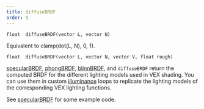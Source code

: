 ```yaml
---
title: diffuseBRDF
order: 5
---
```

`float  diffuseBRDF(vector L, vector N)`

Equivalent to clamp(dot(L, N), 0, 1).

`float  diffuseBRDF(vector L, vector N, vector V, float rough)`

[specularBRDF](specularBRDF.html "Returns the computed BRDFs for the different lighting models used in VEX shading."), [phongBRDF](phongBRDF.html), [blinnBRDF](blinnBRDF.html),
and `diffuseBRDF` return the computed BRDF for the
different lighting models used in VEX shading. You can use them in
custom [illuminance](/en/houdini-vex/shading-and-rendering/illuminance "Loops through all light sources in the scene, calling the light shader for each light source to set the Cl and L global variables.") loops to replicate the lighting models of the
corresponding VEX lighting functions.

See [specularBRDF](specularBRDF.html "Returns the computed BRDFs for the different lighting models used in VEX shading.") for some example code.
